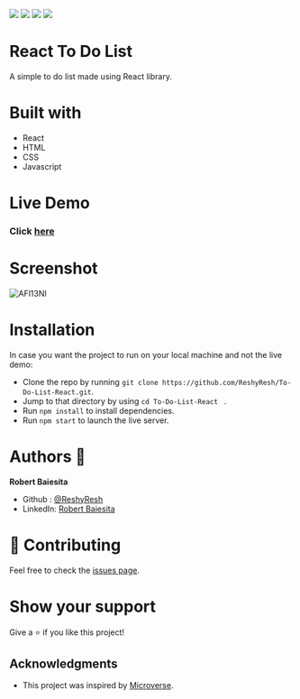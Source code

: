 ![](https://img.shields.io/badge/Microverse-blueviolet)
![](https://img.shields.io/badge/HTML-red)
![](https://img.shields.io/badge/JavaScript-yellow)
![](https://img.shields.io/badge/React-blue)

# React To Do List
A simple to do list made using React library.

# Built with
  - React
  - HTML
  - CSS
  - Javascript

# Live Demo
### Click [here](https://reshyresh.github.io/To-Do-List-React/)

# Screenshot

![AFl13NI](https://user-images.githubusercontent.com/85108160/134249001-e3abf026-fc03-4a88-bc1b-8a1de864dc9b.png)


# Installation 

In case you want the project to run on your local machine and not the live demo:
  - Clone the repo by running `git clone https://github.com/ReshyResh/To-Do-List-React.git`.
  - Jump to that directory by using `cd To-Do-List-React ` .
  - Run `npm install` to install dependencies.
  - Run `npm start` to launch the live server.

# Authors 👤
**Robert Baiesita**
  - Github : [@ReshyResh](https://github.com/ReshyResh/)
  - LinkedIn: [Robert Baiesita](https://www.linkedin.com/in/reshyresh/)


# 🤝 Contributing

Feel free to check the [issues page](https://github.com/ReshyResh/Capstone-Javascript-APIs/issues/).

# Show your support

Give a ⭐️ if you like this project!

## Acknowledgments
- This project was inspired by [Microverse](https://www.microverse.org/?grsf=w9rx3c).

